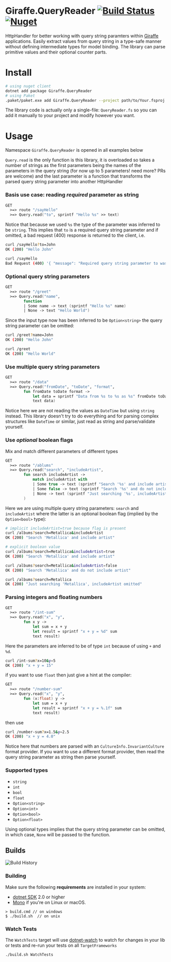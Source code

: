 # Giraffe.QueryReader [![Build Status](https://travis-ci.org/Zaid-Ajaj/Giraffe.Giraffe.QueryReader.svg?branch=master)](https://travis-ci.org/Zaid-Ajaj/Giraffe.Giraffe.QueryReader) [![Nuget](https://img.shields.io/nuget/v/Giraffe.Giraffe.QueryReader.svg?colorB=green)](https://www.nuget.org/packages/Giraffe.Giraffe.QueryReader)

HttpHandler for better working with query string paramters within [Giraffe](https://github.com/giraffe-fsharp/Giraffe) applications. Easily extract values from query string in a type-safe manner without defining intermediate types for model binding. The library can parse primitive values and their optional counter parts.  

# Install
```bash
# using nuget client
dotnet add package Giraffe.QueryReader
# using Paket
.paket/paket.exe add Giraffe.QueryReader --project path/to/Your.fsproj
```

The library code is actually only a single-file: `QueryReader.fs` so you can add it manually to your project and modify however you want. 

# Usage

Namespace `Giraffe.QueryReader` is opened in all examples below

`Query.read` is the only function is this library, it is overloaded so takes a number of strings as the first parameters being the names of the parameters in the query string (for now up to 5 parameters! need more? PRs are welcome) and the last parameter is a function that transforms the parsed query string parameter into another HttpHandler

### Basis use case: reading *required* parameter as string
```fs
GET 
  >=> route "/sayHello"
  >=> Query.read("to", sprintf "Hello %s" >> text)
```
Notice that because we used `%s` the type of the parameter was inferred to be `string`. This implies that `to` is a required query string parameter and if omitted, a bad request (400) response is returned to the client, i.e.
```bash
curl /sayHello?to=John 
OK (200) "Hello John"

curl /sayHello 
Bad Request (400) '{ "message": "Required query string parameter to was not found" }'
```

### Optional query string parameters
```fs
GET 
  >=> route "/greet"
  >=> Query.read("name", 
        function 
        | Some name -> text (sprintf "Hello %s" name)
        | None -> text "Hello World")
```
Since the input type now has been inferred to be `Option<string>` the query string parameter can be omitted:
```bash
curl /greet?name=John
OK (200) "Hello John"

curl /greet
OK (200) "Hello World"
```
### Use multiple query string parameters
```fs
GET 
  >=> route "/data"
  >=> Query.read("fromDate", "toDate", "format", 
        fun fromDate toDate format -> 
            let data = sprintf "Data from %s to %s as %s" fromDate toDate format
            text data)
```
Notice here we are not reading the values as `DateTime` but using `string` instead. This library doesn't try to do everything and for parsing complex structures like `DateTime` or similar, just read as string and parse/validate yourself. 

### Use *optional* boolean flags
Mix and match different parameters of different types
```fs
GET 
  >=> route "/ablums"
  >=> Query.read("search", "includeArtist", 
        fun search includeArtist -> 
            match includeArtist with
            | Some true -> text (sprintf "Search '%s' and include artist" search)
            | Some false -> text (sprintf "Search '%s' and do not include artist" search)
            | None -> text (sprintf "Just searching '%s', includeArtist omitted")
        )           
```
Here we are using multiple query string parameters: `search` and `includeArtist` where the latter is an optional boolean flag (implied by the `Option<bool>` type):
```bash
# implicit includeArtist=true because flag is present 
curl /albums?search=Metallica&includeArtist
OK (200) "Search 'Metallica' and include artist"

# explicit boolean value
curl /albums?search=Metallica&includeArtist=true
OK (200) "Search 'Metallica' and include artist"

curl /albums?search=Metallica&includeArtist=false
OK (200) "Search 'Metallica' and do not include artist"

curl /albums?search=Metallica
OK (200) "Just searching 'Metallica', includeArtist omitted"
```

### Parsing integers and floating numbers
```fs
GET 
  >=> route "/int-sum"
  >=> Query.read("x", "y", 
        fun x y -> 
            let sum = x + y
            let result = sprintf "x + y = %d" sum
            text result)
```
Here the parameters are inferred to be of type `int` because of using `+` and `%d`.
```bash
curl /int-sum?x=10&y=5 
OK (200) "x + y = 15"
```
if you want to use `float` then just give a hint at the compiler:
```fs
GET 
  >=> route "/number-sum"
  >=> Query.read("x", "y", 
        fun (x:float) y -> 
            let sum = x + y
            let result = sprintf "x + y = %.1f" sum
            text result)
``` 
then use 
```bash
curl /number-sum?x=1.5&y=2.5
OK (200) "x + y = 4.0"
```
Notice here that numbers are parsed with an `CultureInfo.InvariantCulture` format provider. If you want to use a different format provider, then read the query string parameter as string then parse yourself. 

### Supported types
 - `string` 
 - `int`
 - `bool`
 - `float`
 - `Option<string>`
 - `Option<int>`
 - `Option<bool>`
 - `Option<float>`

Using optional types implies that the query string parameter can be omitted, in which case, `None` will be passed to the function. 

## Builds

![Build History](https://buildstats.info/travisci/chart/Zaid-Ajaj/Giraffe.QueryReader)


### Building


Make sure the following **requirements** are installed in your system:

* [dotnet SDK](https://www.microsoft.com/net/download/core) 2.0 or higher
* [Mono](http://www.mono-project.com/) if you're on Linux or macOS.

```
> build.cmd // on windows
$ ./build.sh  // on unix
```

### Watch Tests

The `WatchTests` target will use [dotnet-watch](https://github.com/aspnet/Docs/blob/master/aspnetcore/tutorials/dotnet-watch.md) to watch for changes in your lib or tests and re-run your tests on all `TargetFrameworks`

```
./build.sh WatchTests
```